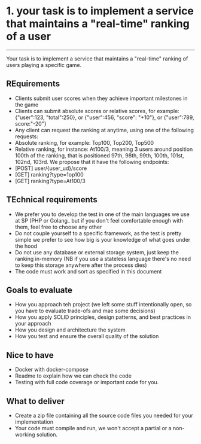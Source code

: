 # 1. your task is to implement a service that maintains a "real-time" ranking of a user
----

Your task is to implement a service that maintains a "real-time" ranking of users playing a specific game.

## REquirements

* Clients submit user scores when they achieve important milestones in the game
* Clients can submit absolute scores or relative scores, for example: {"user":123, "total":250}, or {"user":456, "score": "+10"}, or {"user":789, score:"-20"}
* Any client can request the ranking at anytime, using one of the following requests:
* Absolute ranking, for example: Top100, Top200, Top500
* Relative ranking, for instance: At100/3, meaning 3 users around position 100th of the ranking, that is positioned 97th, 98th, 99th, 100th, 101st, 102nd, 103rd.
We propose that it have the following endpoints:
* [POST] user/{user_ud}/score
* [GET] ranking?type=1op100
* [GET] ranking?type=At100/3

## TEchnical requirements

* We prefer you to develop the test in one of the main languages we use at SP (PHP or Golang_ but if you don't feel comfortable enough with them, feel free to choose any other
* Do not couple yourself to a specific framework, as the test is pretty simple we prefer to see how big is your knowledge of what goes under the hood
* Do not use any database or external storage system, just keep the ranking in-memory (NB if you use a stateless language there's no need to keep this storage anywhere after the process dies)
* The code must work and sort as specified in this document

## Goals to evaluate

* How you approach teh project (we left some stuff intentionally open, so you have to evaluate trade-ofs and mae some decisions)
* How you apply SOLID principles, design patterns, and best practices in your approach
* How you design and architecture the system
* How you test and ensure the overall quality of the solution

## Nice to have
* Docker with docker-compose
* Readme to explain how we can check the code
* Testing with full code coverage or important code for you.

## What to deliver
* Create a zip file containing all the source code files you needed for your implementation
* Your code must compile and run, we won't accept a partial or a non-working solution.